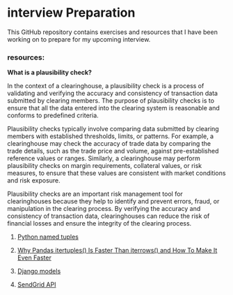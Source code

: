 # interview Preparation
This GitHub repository contains exercises and resources that I have been working on to prepare for my upcoming interview.


### resources:

**What is a plausibility check?**

In the context of a clearinghouse, a plausibility check is a process of validating and verifying the accuracy and consistency of transaction data submitted by clearing members. The purpose of plausibility checks is to ensure that all the data entered into the clearing system is reasonable and conforms to predefined criteria.

Plausibility checks typically involve comparing data submitted by clearing members with established thresholds, limits, or patterns. For example, a clearinghouse may check the accuracy of trade data by comparing the trade details, such as the trade price and volume, against pre-established reference values or ranges. Similarly, a clearinghouse may perform plausibility checks on margin requirements, collateral values, or risk measures, to ensure that these values are consistent with market conditions and risk exposure.

Plausibility checks are an important risk management tool for clearinghouses because they help to identify and prevent errors, fraud, or manipulation in the clearing process. By verifying the accuracy and consistency of transaction data, clearinghouses can reduce the risk of financial losses and ensure the integrity of the clearing process.


1. [Python named tuples](https://towardsdatascience.com/what-are-named-tuples-in-python-59dc7bd15680) 


3. [Why Pandas itertuples() Is Faster Than iterrows() and How To Make It Even Faster](https://medium.com/swlh/why-pandas-itertuples-is-faster-than-iterrows-and-how-to-make-it-even-faster-bc50c0edd30d)

4. [Django models](https://docs.djangoproject.com/en/4.1/topics/db/models/)

5. [SendGrid API](https://docs.sendgrid.com/for-developers/sending-email/v3-python-code-example)